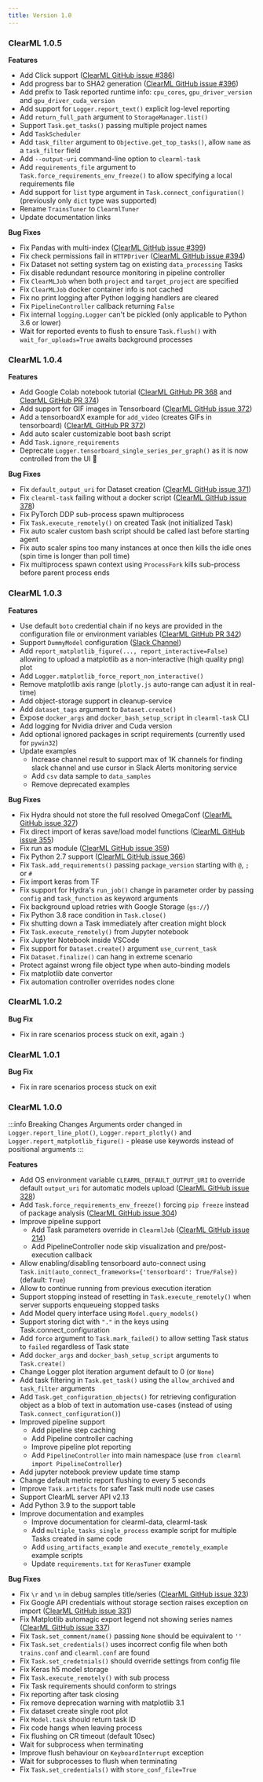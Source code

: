 ```yaml
---
title: Version 1.0
---
```

### ClearML 1.0.5

**Features**

- Add Click support ([ClearML GitHub issue #386](https://github.com/clearml/clearml/issues/386))
- Add progress bar to SHA2 generation ([ClearML GitHub issue #396](https://github.com/clearml/clearml/issues/396))
- Add prefix to Task reported runtime info: `cpu_cores`, `gpu_driver_version` and `gpu_driver_cuda_version`
- Add support for `Logger.report_text()` explicit log-level reporting
- Add `return_full_path` argument to `StorageManager.list()`
- Support `Task.get_tasks()` passing multiple project names
- Add `TaskScheduler`
- Add `task_filter` argument to `Objective.get_top_tasks()`, allow `name` as a `task_filter` field
- Add `--output-uri` command-line option to `clearml-task`
- Add `requirements_file` argument to `Task.force_requirements_env_freeze()` to allow specifying a local requirements file
- Add support for `list` type argument in `Task.connect_configuration()` (previously only `dict` type was supported)
- Rename `TrainsTuner` to `ClearmlTuner`
- Update documentation links

**Bug Fixes**

- Fix Pandas with multi-index ([ClearML GitHub issue #399](https://github.com/clearml/clearml/issues/399))
- Fix check permissions fail in `HTTPDriver` ([ClearML GitHub issue #394](https://github.com/clearml/clearml/issues/394))
- Fix Dataset not setting system tag on existing `data_processing` Tasks
- Fix disable redundant resource monitoring in pipeline controller
- Fix `ClearMLJob` when both `project` and `target_project` are specified
- Fix `ClearMLJob` docker container info is not cached
- Fix no print logging after Python logging handlers are cleared
- Fix `PipelineController` callback returning `False`
- Fix internal `logging.Logger` can't be pickled (only applicable to Python 3.6 or lower)
- Wait for reported events to flush to ensure `Task.flush()` with `wait_for_uploads=True` awaits background processes


### ClearML 1.0.4

**Features**

- Add Google Colab notebook tutorial ([ClearML GitHub PR 368](https://github.com/clearml/clearml/issues/368) and [ClearML GitHub PR 374](https://github.com/clearml/clearml/issues/374))
- Add support for GIF images in Tensorboard ([ClearML GitHub issue 372](https://github.com/clearml/clearml/issues/372))
- Add a tensorboardX example for `add_video` (creates GIFs in tensorboard) ([ClearML GitHub PR 372](https://github.com/clearml/clearml/issues/372)) 
- Add auto scaler customizable boot bash script
- Add `Task.ignore_requirements`
- Deprecate `Logger.tensorboard_single_series_per_graph()` as it is now controlled from the UI 🙂 

**Bug Fixes**

- Fix `default_output_uri` for Dataset creation ([ClearML GitHub issue 371](https://github.com/clearml/clearml/issues/371))
- Fix `clearml-task` failing without a docker script ([ClearML GitHub issue 378](https://github.com/clearml/clearml/issues/378))
- Fix PyTorch DDP sub-process spawn multiprocess
- Fix `Task.execute_remotely()` on created Task (not initialized Task)
- Fix auto scaler custom bash script should be called last before starting agent
- Fix auto scaler spins too many instances at once then kills the idle ones (spin time is longer than poll time)
- Fix multiprocess spawn context using `ProcessFork` kills sub-process before parent process ends

### ClearML 1.0.3

**Features**

- Use default `boto` credential chain if no keys are provided in the configuration file or environment variables ([ClearML GitHub PR 342](https://github.com/clearml/clearml/issues/342))
- Support `DummyModel` configuration ([Slack Channel](https://clearml.slack.com/archives/CTK20V944/p1621469235085400))
- Add `report_matplotlib_figure(..., report_interactive=False)` allowing to upload a matplotlib as a non-interactive (high quality png) plot
- Add `Logger.matplotlib_force_report_non_interactive()`
- Remove matplotlib axis range (`plotly.js` auto-range can adjust it in real-time)
- Add object-storage support in cleanup-service
- Add `dataset_tags` argument to `Dataset.create()`
- Expose `docker_args` and `docker_bash_setup_script` in `clearml-task` CLI
- Add logging for Nvidia driver and Cuda version
- Add optional ignored packages in script requirements (currently used for `pywin32`)
- Update examples
  * Increase channel result to support max of 1K channels for finding slack channel and use cursor in Slack Alerts monitoring service
  * Add `csv` data sample to `data_samples`
  * Remove deprecated examples

**Bug Fixes**

- Fix Hydra should not store the full resolved OmegaConf ([ClearML GitHub issue 327](https://github.com/clearml/clearml/issues/327))
- Fix direct import of keras save/load model functions ([ClearML GitHub issue 355](https://github.com/clearml/clearml/issues/355))
- Fix run as module ([ClearML GitHub issue 359](https://github.com/clearml/clearml/issues/359))
- Fix Python 2.7 support ([ClearML GitHub issue 366](https://github.com/clearml/clearml/issues/366))
- Fix `Task.add_requirements()` passing `package_version` starting with `@`, `;` or `#`
- Fix import keras from TF
- Fix support for Hydra's `run_job()` change in parameter order by passing `config` and `task_function` as keyword arguments 
- Fix background upload retries with Google Storage (`gs://`)
- Fix Python 3.8 race condition in `Task.close()`
- Fix shutting down a Task immediately after creation might block
- Fix `Task.execute_remotely()` from Jupyter notebook
- Fix Jupyter Notebook inside VSCode
- Fix support for `Dataset.create()` argument `use_current_task`
- Fix `Dataset.finalize()` can hang in extreme scenario
- Protect against wrong file object type when auto-binding models
- Fix matplotlib date convertor
- Fix automation controller overrides nodes clone

### ClearML 1.0.2

**Bug Fix**

- Fix in rare scenarios process stuck on exit, again :)

### ClearML 1.0.1

**Bug Fix**

- Fix in rare scenarios process stuck on exit

### ClearML 1.0.0

:::info Breaking Changes
Arguments order changed in `Logger.report_line_plot()`, `Logger.report_plotly()` and `Logger.report_matplotlib_figure()` - please use keywords instead of positional arguments
:::
  
**Features**

* Add OS environment variable `CLEARML_DEFAULT_OUTPUT_URI` to override default `output_uri` for automatic models upload ([ClearML GitHub issue 328](https://github.com/clearml/clearml/issues/328))
* Add `Task.force_requirements_env_freeze()` forcing `pip freeze` instead of package analysis ([ClearML GitHub issue 304](https://github.com/clearml/clearml/issues/304))
* Improve pipeline support
  * Add Task parameters override in `ClearmlJob` ([ClearML GitHub issue 214](https://github.com/clearml/clearml/issues/214))
  * Add PipelineController node skip visualization and pre/post-execution callback
* Allow enabling/disabling tensorboard auto-connect using `Task.init(auto_connect_frameworks={'tensorboard': True/False})` (default: `True`)
* Allow to continue running from previous execution iteration
* Support stopping instead of resetting in `Task.execute_remotely()` when server supports enqueueing stopped tasks
* Add Model query interface using `Model.query_models()`
* Support storing dict with `"."` in the keys using Task.connect_configuration
* Add `force` argument to `Task.mark_failed()` to allow setting Task status to `failed` regardless of Task state
* Add `docker_args` and `docker_bash_setup_script` arguments to `Task.create()`
* Change Logger plot iteration argument default to 0 (or `None`)
* Add task filtering in `Task.get_task()` using the `allow_archived` and `task_filter` arguments
* Add `Task.get_configuration_objects()` for retrieving configuration object as a blob of text in automation use-cases (instead of using `Task.connect_configuration()`)
* Improved pipeline support
  * Add pipeline step caching
  * Add Pipeline controller caching
  * Improve pipeline plot reporting
  * Add `PipelineController` into main namespace (use `from clearml import PipelineController`)
* Add jupyter notebook preview update time stamp
* Change default metric report flushing to every 5 seconds
* Improve `Task.artifacts` for safer Task multi node use cases
* Support ClearML server API v2.13
* Add Python 3.9 to the support table
* Improve documentation and examples
  * Improve documentation for clearml-data, clearml-task
  * Add `multiple_tasks_single_process` example script for multiple Tasks created in same code
  * Add `using_artifacts_example` and `execute_remotely_example` example scripts
  * Update `requirements.txt` for `KerasTuner` example

**Bug Fixes**

* Fix `\r` and `\n` in debug samples title/series ([ClearML GitHub issue 323](https://github.com/clearml/clearml/issues/323))
* Fix Google API credentials without storage section raises exception on import ([ClearML GitHub issue 331](https://github.com/clearml/clearml/issues/331))
* Fix Matplotlib automagic export legend not showing series names ([ClearML GitHub issue 337](https://github.com/clearml/clearml/issues/337))
* Fix `Task.set_comment/name()` passing `None` should be equivalent to `''`
* Fix `Task.set_credentials()` uses incorrect config file when both `trains.conf` and `clearml.conf` are found
* Fix `Task.set_credetnials()` should override settings from config file
* Fix Keras h5 model storage
* Fix `Task.execute_remotely()` with sub process
* Fix Task requirements should conform to strings
* Fix reporting after task closing
* Fix remove deprecation warning with matplotlib 3.1
* Fix dataset create single root plot
* Fix `Model.task` should return task ID
* Fix code hangs when leaving process
* Fix flushing on CR timeout (default 10sec)
* Wait for subprocess when terminating
* Improve flush behaviour on `KeyboardInterrupt` exception 
* Wait for subprocesses to flush when terminating
* Fix `Task.set_credentials()` with `store_conf_file=True`
